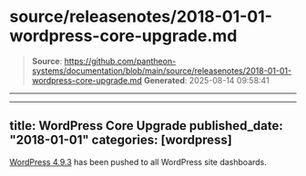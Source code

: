 # source/releasenotes/2018-01-01-wordpress-core-upgrade.md

> **Source**: https://github.com/pantheon-systems/documentation/blob/main/source/releasenotes/2018-01-01-wordpress-core-upgrade.md
> **Generated**: 2025-08-14 09:58:41

---

---
title: WordPress Core Upgrade
published_date: "2018-01-01"
categories: [wordpress]
---
[WordPress 4.9.3](https://codex.wordpress.org/Version_4.9.3) has been pushed to all WordPress site dashboards.
